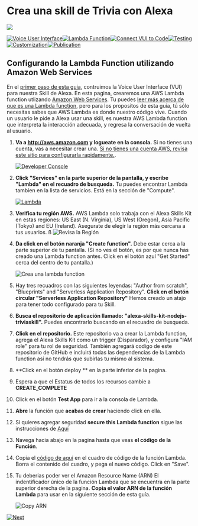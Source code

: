 # Crea una skill de Trivia con Alexa
<img src="https://m.media-amazon.com/images/G/01/mobile-apps/dex/alexa/alexa-skills-kit/tutorials/quiz-game/header._TTH_.png" />

[![Voice User Interface](https://m.media-amazon.com/images/G/01/mobile-apps/dex/alexa/alexa-skills-kit/tutorials/navigation/1-locked._TTH_.png)](./1-voice-user-interface.md)[![Lambda Function](https://m.media-amazon.com/images/G/01/mobile-apps/dex/alexa/alexa-skills-kit/tutorials/navigation/2-on._TTH_.png)](./2-lambda-function.md)[![Connect VUI to Code](https://m.media-amazon.com/images/G/01/mobile-apps/dex/alexa/alexa-skills-kit/tutorials/navigation/3-off._TTH_.png)](./3-connect-vui-to-code.md)[![Testing](https://m.media-amazon.com/images/G/01/mobile-apps/dex/alexa/alexa-skills-kit/tutorials/navigation/4-off._TTH_.png)](./4-testing.md)[![Customization](https://m.media-amazon.com/images/G/01/mobile-apps/dex/alexa/alexa-skills-kit/tutorials/navigation/5-off._TTH_.png)](./5-customization.md)[![Publication](https://m.media-amazon.com/images/G/01/mobile-apps/dex/alexa/alexa-skills-kit/tutorials/navigation/6-off._TTH_.png)](./6-publication.md)

## Configurando la Lambda Function utilizando Amazon Web Services

En el [primer paso de esta guia](./1-voice-user-interface.md), contruimos la Voice User Interface (VUI) para nuestra Skill de Alexa.  En esta pagina, crearemos una AWS Lambda function utlizando [Amazon Web Services](http://aws.amazon.com).  Tu puedes [leer más acerca de que es una Lambda function](http://aws.amazon.com/lambda), pero para los propositos de esta guia, tú sólo necesitas sabes que AWS Lambda es donde nuestro código vive.  Cuando un usuario le pide a Alexa usar una skill, es nuestra AWS Lambda function que interpreta la interacción adecuada, y regresa la conversación de vuelta al usuario.

1.  **Va a http://aws.amazon.com y logueate en la consola.** Si no tienes una cuenta, vas a necesitar crear una.  [Si no tienes una cuenta AWS, revisa este sitio para configurarla rapidamente.](https://github.com/alexa/alexa-cookbook/tree/master/aws/set-up-aws.md).

    [![Developer Console](https://m.media-amazon.com/images/G/01/mobile-apps/dex/alexa/alexa-skills-kit/tutorials/general/2-1-sign-in-to-the-console._TTH_.png)](https://console.aws.amazon.com/console/home)

2.  **Click "Services" en la parte superior de la pantalla, y escribe "Lambda" en el recuadro de busqueda.**  Tu puedes encontrar Lambda tambien en la lista de servicios. Está en la sección de "Compute".

    [![Lambda](https://m.media-amazon.com/images/G/01/mobile-apps/dex/alexa/alexa-skills-kit/tutorials/general/2-2-services-lambda._TTH_.png)](https://console.aws.amazon.com/lambda/home)

3.  **Verifica tu región AWS.** AWS Lambda solo trabaja con el Alexa Skills Kit en estas regiones: US East (N. Virginia), US West (Oregon), Asia Pacific (Tokyo)  and EU (Ireland).  Asegurate de elegir la región más cercana a tus usuarios.
ß
    ![Revisa la Región](https://m.media-amazon.com/images/G/01/mobile-apps/dex/alexa/alexa-skills-kit/tutorials/general/2-3-check-region._TTH_.png)

4.  **Da click en el botón naranja "Create function".** Debe estar cerca a la parte superior de tu pantalla.  (Si no ves el botón, es por que nunca has creado una Lambda function antes.  Click en el botón azul "Get Started" cerca del centro de tu pantalla.)

    ![Crea una lambda function](https://m.media-amazon.com/images/G/01/mobile-apps/dex/alexa/alexa-skills-kit/tutorials/general/2-4-create-a-lambda-function._TTH_.png)

5.  Hay tres recuadros con las siguientes leyendas: "Author from scratch", "Blueprints" and "Serverless Application Repository". **Click en el botón circular "Serverless Application Repository"** Hemos creado un atajo para tener todo configurado para tu Skill.

6. **Busca el repositorio de aplicación llamado: "alexa-skills-kit-nodejs-triviaskill".** Puedes encontrarlo buscando en el recuadro de busqueda.  

7. **Click en el repositorio.** Este repositorio va a crear la Lambda function, agrega el Alexa Skills Kit como un trigger (Disparador), y configura "IAM role" para tu rol de seguridad. También agregará codigo de este repositorio de GitHub e incluirá todas las dependencias de la Lambda function así no tendrás que subirlas tu mismo al sistema.

    <!-- <img src="https://m.media-amazon.com/images/G/01/mobile-apps/dex/alexa/alexa-skills-kit/tutorials/fact/2-5-blueprint._TTH_.png" />  <!--TODO: THIS IMAGE NEEDS TO BE CUSTOMIZED FOR YOUR SKILL TEMPLATE, THIS ONE IS OUT OF DATE. -->
8. **Click en el botón deploy ** en la parte inferior de la pagina.

9. Espera a que el Estatus de todos los recursos cambie a **CREATE_COMPLETE**

10. Click en el botón **Test App** para ir a la consola de Lambda.

11. **Abre** la función que **acabas de crear** haciendo click en ella.

12. Si quieres agregar seguridad **secure this Lambda function** sigue las instrucciones de [Aquí](https://github.com/alexa/alexa-cookbook/blob/master/aws/secure-lambda-function.md)

13. Navega hacia abajo en la pagina hasta que veas **el código de la Función**.

14. Copia el [código de aquí](https://github.com/alexa/skill-sample-nodejs-trivia/blob/en-US/lambda/custom/index.js) en el cuadro de código de la función Lambda. Borra el contenido del cuadro, y pega el nuevo código. Click en "Save".

15. Tu deberias poder ver el Amazon Resource Name (ARN) El indentificador único de la función Lambda que se encuentra en la parte superior derecha de la pagina. **Copia el valor ARN de la función Lambda** para usar en la siguiente sección de esta guía.

    ![Copy ARN](https://m.media-amazon.com/images/G/01/mobile-apps/dex/alexa/alexa-skills-kit/tutorials/quiz-game/2-12-copy-ARN._TTH_.png)
<!--TODO: THIS IMAGE NEEDS TO BE CUSTOMIZED FOR YOUR SKILL TEMPLATE. -->

[![Next](https://m.media-amazon.com/images/G/01/mobile-apps/dex/alexa/alexa-skills-kit/tutorials/general/buttons/button_next_connect_vui_to_code._TTH_.png)](./3-connect-vui-to-code.md)
